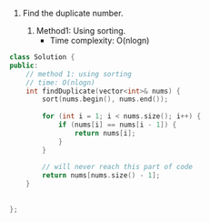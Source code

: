 1. Find the duplicate number.

    1. Method1: Using sorting.
        - Time complexity: O(nlogn)

``` c++
class Solution {
public:
    // method 1: using sorting
    // time: O(nlogn)
    int findDuplicate(vector<int>& nums) {
        sort(nums.begin(), nums.end());
        
        for (int i = 1; i < nums.size(); i++) {
            if (nums[i] == nums[i - 1]) {
                return nums[i];
            }
        }
        
        // will never reach this part of code
        return nums[nums.size() - 1];
    }
    
    
};
```
